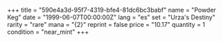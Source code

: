 +++
title = "590e4a3d-95f7-4319-bfe4-81dc6bc3babf"
name = "Powder Keg"
date = "1999-06-07T00:00:00Z"
lang = "es"
set = "Urza's Destiny"
rarity = "rare"
mana = "{2}"
reprint = false
price = "10.17"
quantity = 1
condition = "near_mint"
+++

